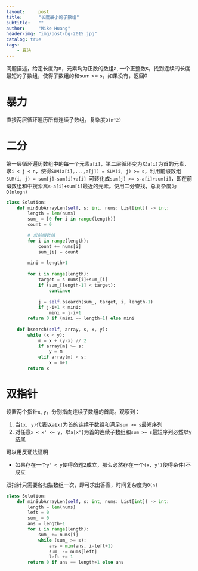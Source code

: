 ```yaml
---
layout:     post
title:      "长度最小的子数组"
subtitle:   ""
author:     "Mike Huang"
header-img: "img/post-bg-2015.jpg"
catalog: true
tags:
    - 算法
---
```


问题描述，给定长度为n，元素均为正数的数组a, 一个正整数s，找到连续的长度最短的子数组，使得子数组的和sum >= s，如果没有，返回0

# 暴力

直接两层循环遍历所有连续子数组，复杂度`O(n^2)`

# 二分

第一层循环遍历数组中的每一个元素`a[i]`，第二层循环变为以`a[i]`为首的元素，求`i < j < n`，使得`SUM(a[i],...,a[j]) = SUM(i, j) >= s`，利用前缀数组`SUM(i, j) = sum[j]-sum[i]+a[i] `可转化成`sum[j] >= s-a[i]+sum[i]`，即在前缀数组和中搜索离`s-a[i]+sum[i]`最近的元素。使用二分查找，总复杂度为`O(nlogn)`

~~~python
class Solution:
    def minSubArrayLen(self, s: int, nums: List[int]) -> int:
        length = len(nums)
        sum_ = [0 for i in range(length)]
        count = 0

        # 求前缀数组
        for i in range(length):
            count += nums[i]
            sum_[i] = count
        
        mini = length+1
        
        for i in range(length):
            target = s-nums[i]+sum_[i]
            if (sum_[length-1] < target):
                continue
                
            j = self.bsearch(sum_, target, i, length-1)
            if j-i+1 < mini:
                mini = j-i+1
        return 0 if (mini == length+1) else mini
    
    def bsearch(self, array, s, x, y):
        while (x < y):
            m = x + (y-x) // 2
            if array[m] >= s:
                y = m
            elif array[m] < s:
                x = m+1
        return x
~~~

# 双指针

设置两个指针x, y，分别指向连续子数组的首尾。观察到：
1. 当`(x, y)`代表以`a[x]`为首的连续子数组和满足`sum >= s`最短序列
2. 对任意`x < x' <= y`，以`a[x']`为首的连续子数组和`sum >= s`最短序列必然以y结尾

可以用反证法证明
* 如果存在一个`y' < y`使得命题2成立，那么必然存在一个`(x, y')`使得条件1不成立

双指针只需要各扫描数组一次，即可求出答案，时间复杂度为`O(n)`

~~~python
class Solution:
    def minSubArrayLen(self, s: int, nums: List[int]) -> int:
        length = len(nums)
        left = 0
        sum_ = 0
        ans = length+1
        for i in range(length):
            sum_ += nums[i]
            while (sum_ >= s):
                ans = min(ans, i-left+1)
                sum_ -= nums[left]
                left += 1
        return 0 if ans == length+1 else ans
~~~
